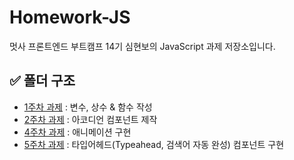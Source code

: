# Homework-JS

멋사 프론트엔드 부트캠프 14기 심현보의 JavaScript 과제 저장소입니다.

## ✅ 폴더 구조

- [1주차 과제](./week_01/README.md) : 변수, 상수 & 함수 작성
- [2주차 과제](./week_02/README.md) : 아코디언 컴포넌트 제작
- [4주차 과제](./week_04/README.md) : 애니메이션 구현
- [5주차 과제](./week_05/README.md) : 타입어헤드(Typeahead, 검색어 자동 완성) 컴포넌트 구현

